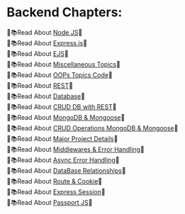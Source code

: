 
# Backend Chapters:

📖📚Read About [Node JS](./1.1_LearnNodejs/README.md)🚀    <br>
📖📚Read About [Express.js](./1.2_Express/README.md/)🚀    <br>
📖📚Read About [EJS](./1.3_EJS//README.md/)🚀    <br>
📖📚Read About [Miscellaneous Topics](./1.4_Miscellaneous/README.md)🚀    <br>
📖📚Read About [OOPs Topics Code](./1.4_Miscellaneous/OOPs.js)🚀    <br>
📖📚Read About [REST](./1.5_REST/README.md)🚀    <br>
📖📚Read About [Database](./1.6_Database/README.md)🚀    <br>
📖📚Read About [CRUD DB with REST](./1.7_DB_CRUD/README.md)🚀    <br>
📖📚Read About [MongoDB & Mongoose](./1.8_MongoDB/README.md)🚀    <br>
📖📚Read About [CRUD Operations MongoDB & Mongoose](./1.9_DB_CRUD/README.md)🚀    <br>
📖📚Read About [Major Project Details](./2.1_Major_Project/README.md)🚀    <br>
📖📚Read About [Middlewares & Error Handling](./2.1_Major_ProLearn/1.1_Middleware_and_ErrHandling//README.md)🚀    <br>
📖📚Read About [Async Error Handling](./2.1_Major_ProLearn/1.2_Middleware_Async_ErrHandling/README.md)🚀    <br>
📖📚Read About [DataBase Relationships](./2.1_Major_ProLearn/1.3_Relationships/README.md)🚀    <br>
📖📚Read About [Route & Cookie](./2.1_Major_ProLearn/1.4_Route_And_Cookies/README.md)🚀    <br>
📖📚Read About [Express Session](./2.1_Major_ProLearn/1.5_Express_Session/README.md)🚀    <br>
📖📚Read About [Passport JS](./2.1_Major_ProLearn/1.6_PassportJS/README.md)🚀    <br>


